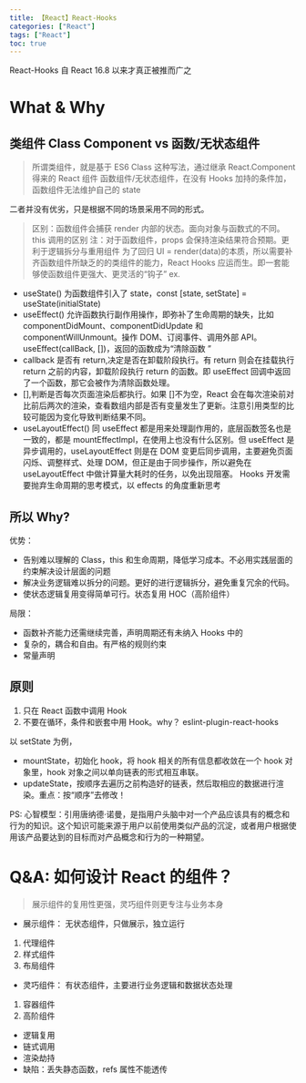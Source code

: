 ```yaml
---
title: 【React】React-Hooks
categories: ["React"]
tags: ["React"]
toc: true
---
```


React-Hooks 自 React 16.8 以来才真正被推而广之

# What & Why

## 类组件 Class Component vs 函数/无状态组件

> 所谓类组件，就是基于 ES6 Class 这种写法，通过继承 React.Component 得来的 React 组件
> 函数组件/无状态组件，在没有 Hooks 加持的条件加，函数组件无法维护自己的 state

二者并没有优劣，只是根据不同的场景采用不同的形式。

> 区别：函数组件会捕获 render 内部的状态。面向对象与函数式的不同。this 调用的区别
> 注：对于函数组件，props 会保持渲染结果符合预期。更利于逻辑拆分与重用组件
> 为了回归 UI = render(data)的本质，所以需要补齐函数组件所缺乏的的类组件的能力，React Hooks 应运而生。即一套能够使函数组件更强大、更灵活的“钩子”
> ex.

- useState() 为函数组件引入了 state，const [state, setState] = useState(initialState)
- useEffect() 允许函数执行副作用操作，即弥补了生命周期的缺失，比如 componentDidMount、componentDidUpdate 和 componentWillUnmount。操作 DOM、订阅事件、调用外部 API。
  useEffect(callBack, [])，返回的函数成为“清除函数 ”
- callback 是否有 return,决定是否在卸载阶段执行。有 return 则会在挂载执行 return 之前的内容，卸载阶段执行 return 的函数。即 useEffect 回调中返回了一个函数，那它会被作为清除函数处理。
- [],判断是否每次页面渲染后都执行。如果 []不为空，React 会在每次渲染前对比前后两次的渲染，查看数组内部是否有变量发生了更新。注意引用类型的比较可能因为变化导致判断结果不同。
- useLayoutEffect() 同 useEffect 都是用来处理副作用的，底层函数签名也是一致的，都是 mountEffectImpl，在使用上也没有什么区别。但 useEffect 是异步调用的，useLayoutEffect 则是在 DOM 变更后同步调用，主要避免页面闪烁、调整样式、处理 DOM，但正是由于同步操作，所以避免在 useLayoutEffect 中做计算量大耗时的任务，以免出现阻塞。
  Hooks 开发需要抛弃生命周期的思考模式，以 effects 的角度重新思考

## 所以 Why?

优势：

- 告别难以理解的 Class，this 和生命周期，降低学习成本。不必用实践层面的约束解决设计层面的问题
- 解决业务逻辑难以拆分的问题。更好的进行逻辑拆分，避免重复冗余的代码。
- 使状态逻辑复用变得简单可行。状态复用 HOC（高阶组件）

局限：

- 函数补齐能力还需继续完善，声明周期还有未纳入 Hooks 中的
- 复杂的，耦合和自由。有严格的规则约束
- 常量声明

## 原则

1. 只在 React 函数中调用 Hook
2. 不要在循环，条件和嵌套中用 Hook。why？
   eslint-plugin-react-hooks

以 setState 为例，

- mountState，初始化 hook，将 hook 相关的所有信息都收敛在一个 hook 对象里，hook 对象之间以单向链表的形式相互串联。
- updateState，按顺序去遍历之前构造好的链表，然后取相应的数据进行渲染。重点：按“顺序”去修改！

PS:
心智模型：引用唐纳德·诺曼，是指用户头脑中对一个产品应该具有的概念和行为的知识。这个知识可能来源于用户以前使用类似产品的沉淀，或者用户根据使用该产品要达到的目标而对产品概念和行为的一种期望。

# Q&A: 如何设计 React 的组件？

> 展示组件的复用性更强，灵巧组件则更专注与业务本身

- 展示组件： 无状态组件，只做展示，独立运行

1. 代理组件
2. 样式组件
3. 布局组件

- 灵巧组件： 有状态组件，主要进行业务逻辑和数据状态处理

1. 容器组件
2. 高阶组件

- 逻辑复用
- 链式调用
- 渲染劫持
- 缺陷：丢失静态函数，refs 属性不能透传
